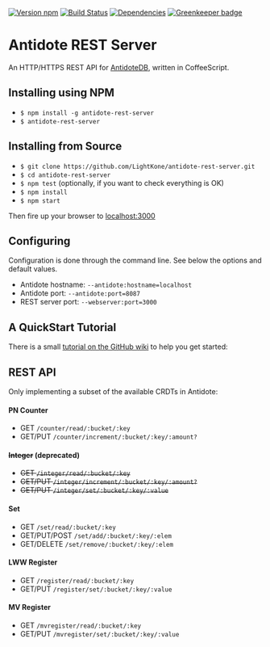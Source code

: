 [![Version npm](https://img.shields.io/npm/v/antidote-rest-server.svg?style=flat-square)](https://www.npmjs.com/package/antidote-rest-server)
[![Build Status](https://travis-ci.org/LightKone/antidote-rest-server.svg?branch=master)](https://travis-ci.org/LightKone/antidote-rest-server)
[![Dependencies](https://img.shields.io/david/LightKone/antidote-rest-server.svg?style=flat-square)](https://david-dm.org/LightKone/antidote-rest-server)
[![Greenkeeper badge](https://badges.greenkeeper.io/LightKone/antidote-rest-server.svg)](https://greenkeeper.io/)

# Antidote REST Server
An HTTP/HTTPS REST API for [AntidoteDB](http://syncfree.github.io/antidote), written in CoffeeScript.

## Installing using NPM
- `$ npm install -g antidote-rest-server`
- `$ antidote-rest-server`

## Installing from Source
- `$ git clone https://github.com/LightKone/antidote-rest-server.git`
- `$ cd antidote-rest-server`
- `$ npm test` (optionally, if you want to check everything is OK)
- `$ npm install`
- `$ npm start`

Then fire up your browser to [localhost:3000](http://localhost:3000)

## Configuring
Configuration is done through the command line.
See below the options and default values.
- Antidote hostname: `--antidote:hostname=localhost`
- Antidote port: `--antidote:port=8087`
- REST server port: `--webserver:port=3000`

## A QuickStart Tutorial
There is a small [tutorial on the GitHub wiki](https://github.com/LightKone/antidote-rest-server/wiki/QuickStart) to help you get started:


## REST API
Only implementing a subset of the available CRDTs in Antidote:

#### PN Counter
- GET `/counter/read/:bucket/:key`
- GET/PUT `/counter/increment/:bucket/:key/:amount?`

#### ~~Integer~~ (deprecated)
- ~~GET `/integer/read/:bucket/:key`~~
- ~~GET/PUT `/integer/increment/:bucket/:key/:amount?`~~
- ~~GET/PUT `/integer/set/:bucket/:key/:value`~~

#### Set
- GET `/set/read/:bucket/:key`
- GET/PUT/POST `/set/add/:bucket/:key/:elem`
- GET/DELETE `/set/remove/:bucket/:key/:elem`

#### LWW Register
- GET `/register/read/:bucket/:key`
- GET/PUT `/register/set/:bucket/:key/:value`

#### MV Register
- GET `/mvregister/read/:bucket/:key`
- GET/PUT `/mvregister/set/:bucket/:key/:value`
